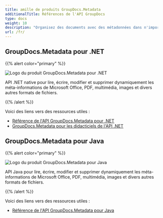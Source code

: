 ```yaml
---
title: amille de produits GroupDocs.Metadata
additionalTitle: Références de l'API GroupDocs
type: docs
weight: 10
description: "Organisez des documents avec des métadonnées dans n'importe quelle application multiplateforme à l'aide des API de métadonnées GroupDocs pour rechercher, utiliser, conserver et réutiliser les données à l'avenir"
url: /fr/
---
```


## GroupDocs.Metadata pour .NET

{{% alert color="primary" %}} 

![Logo du produit GroupDocs.Metadata pour .NET](../gdocs_net.png)

API .NET native pour lire, écrire, modifier et supprimer dynamiquement les méta-informations de Microsoft Office, PDF, multimédia, images et divers autres formats de fichiers.

{{% /alert %}} 

Voici des liens vers des ressources utiles :

- [Référence de l'API GroupDocs.Metadata pour .NET](/metadata/fr/net/)
- [GroupDocs.Metadata pour les didacticiels de l'API .NET](/tutorials/metadata/fr/net/)


## GroupDocs.Metadata pour Java

{{% alert color="primary" %}}

![Logo du produit GroupDocs.Metadata pour Java](../gdocs_java.png)

API Java pour lire, écrire, modifier et supprimer dynamiquement les méta-informations de Microsoft Office, PDF, multimédia, images et divers autres formats de fichiers.

{{% /alert %}}

Voici des liens vers des ressources utiles :

- [Référence de l'API GroupDocs.Metadata pour Java](/metadata/java/)
